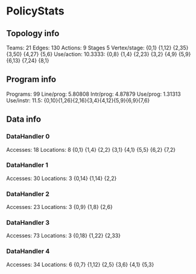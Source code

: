 # PolicyStats
## Topology info
Teams:		21
Edges:		130
Actions:	9
Stages		5
Vertex/stage:	{0,1} {1,12} {2,35} {3,50} {4,27} {5,6} 
Use/action:	10.3333: {0,8} {1,4} {2,23} {3,2} {4,9} {5,9} {6,13} {7,24} {8,1} 

## Program info
Programs:	99
Line/prog:	5.80808
Intr/prog:	4.87879
Use/prog:	1.31313
Use/instr:	11.5: {0,10}{1,26}{2,16}{3,4}{4,12}{5,9}{6,9}{7,6}

## Data info

### DataHandler 0
Accesses:	18
Locations:	8
{0,1} {1,4} {2,2} {3,1} {4,1} {5,5} {6,2} {7,2} 

### DataHandler 1
Accesses:	30
Locations:	3
{0,14} {1,14} {2,2} 

### DataHandler 2
Accesses:	23
Locations:	3
{0,9} {1,8} {2,6} 

### DataHandler 3
Accesses:	73
Locations:	3
{0,18} {1,22} {2,33} 

### DataHandler 4
Accesses:	34
Locations:	6
{0,7} {1,12} {2,5} {3,6} {4,1} {5,3} 